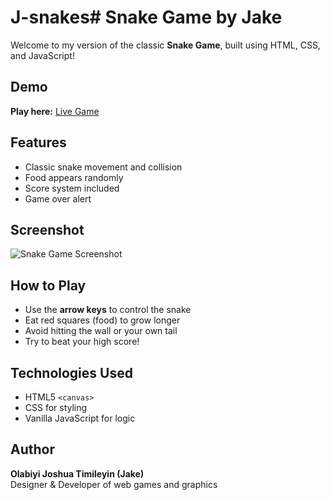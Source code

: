 # J-snakes# Snake Game by Jake

Welcome to my version of the classic **Snake Game**, built using HTML, CSS, and JavaScript!

## Demo
**Play here:** [Live Game](https://joshua224435.github.io/J-snakes/)  
## Features
- Classic snake movement and collision
- Food appears randomly
- Score system included
- Game over alert

## Screenshot
![Snake Game Screenshot](https://via.placeholder.com/400x300?text=Snake+Game+Screenshot)

## How to Play
- Use the **arrow keys** to control the snake
- Eat red squares (food) to grow longer
- Avoid hitting the wall or your own tail
- Try to beat your high score!

## Technologies Used
- HTML5 `<canvas>`
- CSS for styling
- Vanilla JavaScript for logic

## Author
**Olabiyi Joshua Timileyin (Jake)**  
Designer & Developer of web games and graphics
